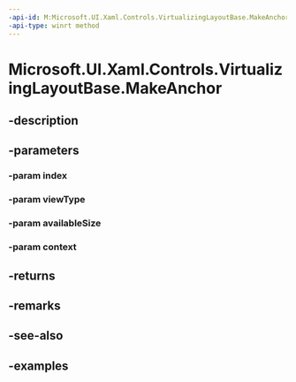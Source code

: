 ```yaml
---
-api-id: M:Microsoft.UI.Xaml.Controls.VirtualizingLayoutBase.MakeAnchor(System.Int32,System.String,Windows.Foundation.Size,Microsoft.UI.Xaml.Controls.VirtualizingLayoutContext)
-api-type: winrt method
---
```


<!-- Method syntax.
public UIElement VirtualizingLayoutBase.MakeAnchor(Int32 index, String viewType, Size availableSize, VirtualizingLayoutContext context)
-->

# Microsoft.UI.Xaml.Controls.VirtualizingLayoutBase.MakeAnchor

## -description

## -parameters
### -param index

### -param viewType

### -param availableSize

### -param context

## -returns

## -remarks

## -see-also

## -examples

